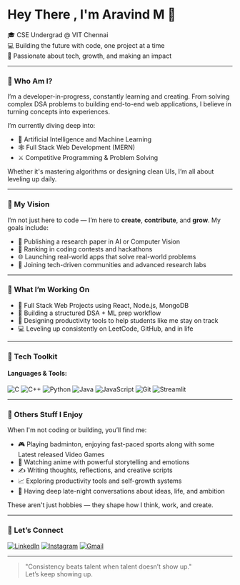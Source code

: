 # Hey There , I'm Aravind M 👋

🎓 CSE Undergrad @ VIT Chennai  
💻 Building the future with code, one project at a time  
🌌 Passionate about tech, growth, and making an impact

---

### 🌱 Who Am I?

I’m a developer-in-progress, constantly learning and creating. From solving complex DSA problems to building end-to-end web applications, I believe in turning concepts into experiences.

I’m currently diving deep into:
- 🧠 Artificial Intelligence and Machine Learning  
- 🕸️ Full Stack Web Development (MERN)  
- ⚔️ Competitive Programming & Problem Solving

Whether it's mastering algorithms or designing clean UIs, I’m all about leveling up daily.

---

### 🎯 My Vision

I’m not just here to code — I’m here to **create**, **contribute**, and **grow**. My goals include:
- 📄 Publishing a research paper in AI or Computer Vision  
- 🥇 Ranking in coding contests and hackathons  
- 🌐 Launching real-world apps that solve real-world problems  
- 🧠 Joining tech-driven communities and advanced research labs

---

### 🚀 What I’m Working On

- 🔗 Full Stack Web Projects using React, Node.js, MongoDB  
- 🧠 Building a structured DSA + ML prep workflow  
- 📌 Designing productivity tools to help students like me stay on track  
- 💻 Leveling up consistently on LeetCode, GitHub, and in life

---


### 🧰 Tech Toolkit

#### Languages & Tools:
![C](https://img.shields.io/badge/-C-00599C?style=flat&logo=c)
![C++](https://img.shields.io/badge/-C++-00599C?style=flat&logo=c%2B%2B)
![Python](https://img.shields.io/badge/-Python-FFD43B?style=flat&logo=python&logoColor=blue)
![Java](https://img.shields.io/badge/-Java-007396?style=flat&logo=java)
![JavaScript](https://img.shields.io/badge/-JavaScript-F7DF1E?style=flat&logo=javascript&logoColor=black)
![Git](https://img.shields.io/badge/-Git-F05032?style=flat&logo=git)
![Streamlit](https://img.shields.io/badge/-Streamlit-FF4B4B?style=flat&logo=streamlit)

---

### 🧩 Others Stuff I Enjoy 

When I'm not coding or building, you’ll find me:
- 🎮 Playing badminton, enjoying fast-paced sports along with some Latest released Video Games  
- 🎥 Watching anime with powerful storytelling and emotions  
- ✍️ Writing thoughts, reflections, and creative scripts  
- 📈 Exploring productivity tools and self-growth systems  
- 🧠 Having deep late-night conversations about ideas, life, and ambition

These aren't just hobbies — they shape how I think, work, and create.

---


### 💬 Let’s Connect

[![LinkedIn](https://img.shields.io/badge/-LinkedIn-0077B5?style=flat&logo=linkedin&logoColor=white)](https://www.linkedin.com/in/aravind-m-1300a7324/)
[![Instagram](https://img.shields.io/badge/-Instagram-E4405F?style=flat&logo=instagram&logoColor=white)](https://www.instagram.com/_agent._.unknown_/)
[![Gmail](https://img.shields.io/badge/Email-heyaravind2006@gmail.com-D14836?style=flat&logo=gmail&logoColor=white)](mailto:heyaravind2006@gmail.com)

---

> "Consistency beats talent when talent doesn’t show up."  
> Let’s keep showing up.
